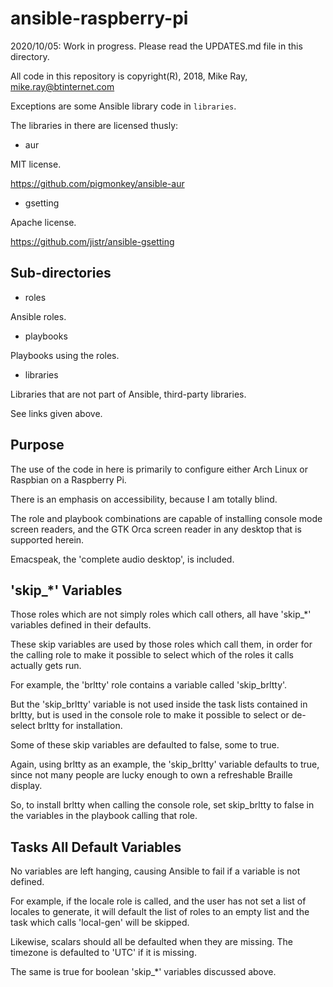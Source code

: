 
# ansible-raspberry-pi

2020/10/05: Work in progress. Please read the UPDATES.md file in this directory.

All code in this repository is copyright(R), 2018, Mike Ray,
<mike.ray@btinternet.com>

Exceptions are some Ansible library code in `libraries`.

The libraries in there are licensed thusly:

* aur

MIT license.

https://github.com/pigmonkey/ansible-aur

* gsetting

Apache license.

https://github.com/jistr/ansible-gsetting

## Sub-directories

* roles

Ansible roles.

* playbooks

Playbooks using the roles.

* libraries

Libraries that are not part of Ansible, third-party libraries.

See links given above.

## Purpose

The use of the code in here is primarily to configure either Arch Linux or Raspbian on a Raspberry Pi.

There is an emphasis on accessibility, because I am totally blind.

The role and playbook combinations are capable of installing console mode screen
readers, and the GTK Orca screen reader in any desktop that is supported herein.

Emacspeak, the 'complete audio desktop', is included.

## 'skip_*' Variables

Those roles which are not simply roles which call others, all have
'skip_*' variables defined in their defaults.

These skip variables are used by those roles which call them, in order
for the calling role to make it possible to select which of the roles
it calls actually gets run.

For example, the 'brltty' role contains a variable called
'skip_brltty'.

But the 'skip_brltty' variable is not used inside the task lists contained
in brltty, but is used in the console role to make it possible to
select or de-select brltty for installation.

Some of these skip variables are defaulted to false, some to true.

Again, using brltty as an example, the 'skip_brltty' variable defaults
to true, since not many people are lucky enough to own a refreshable
Braille display.

So, to install brltty when calling the console role, set skip_brltty
to false in the variables in the playbook calling that role.

## Tasks All Default Variables

No variables are left hanging, causing Ansible to fail if a variable
is not defined.

For example, if the locale role is called, and the user has not set a
list of locales to generate, it will default the list of roles to an
empty list and the task which calls 'local-gen' will be skipped.

Likewise, scalars should all be defaulted when they are missing. The
timezone is defaulted to 'UTC' if it is missing.

The same is true for boolean 'skip_*' variables discussed above.





